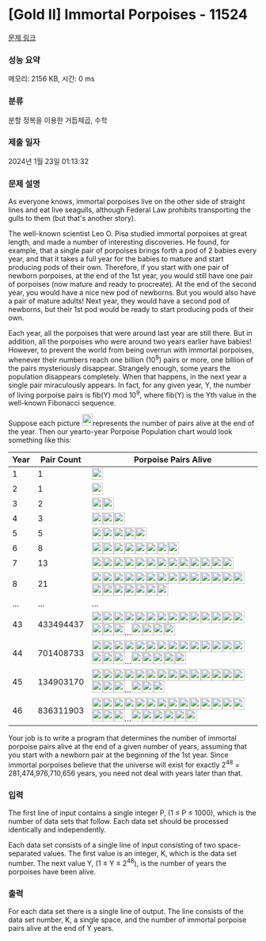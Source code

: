 # [Gold II] Immortal Porpoises - 11524 

[문제 링크](https://www.acmicpc.net/problem/11524) 

### 성능 요약

메모리: 2156 KB, 시간: 0 ms

### 분류

분할 정복을 이용한 거듭제곱, 수학

### 제출 일자

2024년 1월 23일 01:13:32

### 문제 설명

<p>As everyone knows, immortal porpoises live on the other side of straight lines and eat live seagulls, although Federal Law prohibits transporting the gulls to them (but that's another story).</p>

<p>The well-known scientist Leo O. Pisa studied immortal porpoises at great length, and made a number of interesting discoveries. He found, for example, that a single pair of porpoises brings forth a pod of 2 babies every year, and that it takes a full year for the babies to mature and start producing pods of their own. Therefore, if you start with one pair of newborn porpoises, at the end of the 1st year, you would still have one pair of porpoises (now mature and ready to procreate). At the end of the second year, you would have a nice new pod of newborns. But you would also have a pair of mature adults! Next year, they would have a second pod of newborns, but their 1st pod would be ready to start producing pods of their own.</p>

<p>Each year, all the porpoises that were around last year are still there. But in addition, all the porpoises who were around two years earlier have babies! However, to prevent the world from being overrun with immortal porpoises, whenever their numbers reach one billion (10<sup>9</sup>) pairs or more, one billion of the pairs mysteriously disappear. Strangely enough, some years the population disappears completely. When that happens, in the next year a single pair miraculously appears. In fact, for any given year, Y, the number of living porpoise pairs is fib(Y) mod 10<sup>9</sup>, where fib(Y) is the Yth value in the well-known Fibonacci sequence.</p>

<p>Suppose each picture <img alt="" src="https://onlinejudgeimages.s3-ap-northeast-1.amazonaws.com/problem/11524/1.png" style="height:24px; width:22px">represents the number of pairs alive at the end of the year. Then our yearto-year Porpoise Population chart would look something like this:</p>

<table class="table">
	<thead>
		<tr>
			<th>Year</th>
			<th>Pair Count</th>
			<th>Porpoise Pairs Alive</th>
		</tr>
	</thead>
	<tbody>
		<tr>
			<td>1</td>
			<td>1</td>
			<td><img alt="" src="https://onlinejudgeimages.s3-ap-northeast-1.amazonaws.com/problem/11524/1.png" style="height:24px; line-height:20.8px; width:22px"></td>
		</tr>
		<tr>
			<td>2</td>
			<td>1</td>
			<td><img alt="" src="https://onlinejudgeimages.s3-ap-northeast-1.amazonaws.com/problem/11524/1.png" style="height:24px; line-height:20.8px; width:22px"></td>
		</tr>
		<tr>
			<td>3</td>
			<td>2</td>
			<td><img alt="" src="https://onlinejudgeimages.s3-ap-northeast-1.amazonaws.com/problem/11524/1.png" style="height:24px; line-height:20.8px; width:22px"><img alt="" src="https://onlinejudgeimages.s3-ap-northeast-1.amazonaws.com/problem/11524/1.png" style="height:24px; line-height:20.8px; width:22px"></td>
		</tr>
		<tr>
			<td>4</td>
			<td>3</td>
			<td><img alt="" src="https://onlinejudgeimages.s3-ap-northeast-1.amazonaws.com/problem/11524/1.png" style="height:24px; line-height:20.8px; width:22px"><img alt="" src="https://onlinejudgeimages.s3-ap-northeast-1.amazonaws.com/problem/11524/1.png" style="height:24px; line-height:20.8px; width:22px"><img alt="" src="https://onlinejudgeimages.s3-ap-northeast-1.amazonaws.com/problem/11524/1.png" style="height:24px; line-height:20.8px; width:22px"></td>
		</tr>
		<tr>
			<td>5</td>
			<td>5</td>
			<td><img alt="" src="https://onlinejudgeimages.s3-ap-northeast-1.amazonaws.com/problem/11524/1.png" style="height:24px; line-height:20.8px; width:22px"><img alt="" src="https://onlinejudgeimages.s3-ap-northeast-1.amazonaws.com/problem/11524/1.png" style="height:24px; line-height:20.8px; width:22px"><img alt="" src="https://onlinejudgeimages.s3-ap-northeast-1.amazonaws.com/problem/11524/1.png" style="height:24px; line-height:20.8px; width:22px"><img alt="" src="https://onlinejudgeimages.s3-ap-northeast-1.amazonaws.com/problem/11524/1.png" style="height:24px; line-height:20.8px; width:22px"><img alt="" src="https://onlinejudgeimages.s3-ap-northeast-1.amazonaws.com/problem/11524/1.png" style="height:24px; line-height:20.8px; width:22px"></td>
		</tr>
		<tr>
			<td>6</td>
			<td>8</td>
			<td><img alt="" src="https://onlinejudgeimages.s3-ap-northeast-1.amazonaws.com/problem/11524/1.png" style="height:24px; line-height:20.8px; width:22px"><img alt="" src="https://onlinejudgeimages.s3-ap-northeast-1.amazonaws.com/problem/11524/1.png" style="height:24px; line-height:20.8px; width:22px"><img alt="" src="https://onlinejudgeimages.s3-ap-northeast-1.amazonaws.com/problem/11524/1.png" style="height:24px; line-height:20.8px; width:22px"><img alt="" src="https://onlinejudgeimages.s3-ap-northeast-1.amazonaws.com/problem/11524/1.png" style="height:24px; line-height:20.8px; width:22px"><img alt="" src="https://onlinejudgeimages.s3-ap-northeast-1.amazonaws.com/problem/11524/1.png" style="height:24px; line-height:20.8px; width:22px"><img alt="" src="https://onlinejudgeimages.s3-ap-northeast-1.amazonaws.com/problem/11524/1.png" style="height:24px; line-height:20.8px; width:22px"><img alt="" src="https://onlinejudgeimages.s3-ap-northeast-1.amazonaws.com/problem/11524/1.png" style="height:24px; line-height:20.8px; width:22px"><img alt="" src="https://onlinejudgeimages.s3-ap-northeast-1.amazonaws.com/problem/11524/1.png" style="height:24px; line-height:20.8px; width:22px"></td>
		</tr>
		<tr>
			<td>7</td>
			<td>13</td>
			<td><img alt="" src="https://onlinejudgeimages.s3-ap-northeast-1.amazonaws.com/problem/11524/1.png" style="height:24px; line-height:20.8px; width:22px"><img alt="" src="https://onlinejudgeimages.s3-ap-northeast-1.amazonaws.com/problem/11524/1.png" style="height:24px; line-height:20.8px; width:22px"><img alt="" src="https://onlinejudgeimages.s3-ap-northeast-1.amazonaws.com/problem/11524/1.png" style="height:24px; line-height:20.8px; width:22px"><img alt="" src="https://onlinejudgeimages.s3-ap-northeast-1.amazonaws.com/problem/11524/1.png" style="height:24px; line-height:20.8px; width:22px"><img alt="" src="https://onlinejudgeimages.s3-ap-northeast-1.amazonaws.com/problem/11524/1.png" style="height:24px; line-height:20.8px; width:22px"><img alt="" src="https://onlinejudgeimages.s3-ap-northeast-1.amazonaws.com/problem/11524/1.png" style="height:24px; line-height:20.8px; width:22px"><img alt="" src="https://onlinejudgeimages.s3-ap-northeast-1.amazonaws.com/problem/11524/1.png" style="height:24px; line-height:20.8px; width:22px"><img alt="" src="https://onlinejudgeimages.s3-ap-northeast-1.amazonaws.com/problem/11524/1.png" style="height:24px; line-height:20.8px; width:22px"><img alt="" src="https://onlinejudgeimages.s3-ap-northeast-1.amazonaws.com/problem/11524/1.png" style="height:24px; line-height:20.8px; width:22px"><img alt="" src="https://onlinejudgeimages.s3-ap-northeast-1.amazonaws.com/problem/11524/1.png" style="height:24px; line-height:20.8px; width:22px"><img alt="" src="https://onlinejudgeimages.s3-ap-northeast-1.amazonaws.com/problem/11524/1.png" style="height:24px; line-height:20.8px; width:22px"><img alt="" src="https://onlinejudgeimages.s3-ap-northeast-1.amazonaws.com/problem/11524/1.png" style="height:24px; line-height:20.8px; width:22px"><img alt="" src="https://onlinejudgeimages.s3-ap-northeast-1.amazonaws.com/problem/11524/1.png" style="height:24px; line-height:20.8px; width:22px"></td>
		</tr>
		<tr>
			<td>8</td>
			<td>21</td>
			<td><img alt="" src="https://onlinejudgeimages.s3-ap-northeast-1.amazonaws.com/problem/11524/1.png" style="height:24px; line-height:20.8px; width:22px"><img alt="" src="https://onlinejudgeimages.s3-ap-northeast-1.amazonaws.com/problem/11524/1.png" style="height:24px; line-height:20.8px; width:22px"><img alt="" src="https://onlinejudgeimages.s3-ap-northeast-1.amazonaws.com/problem/11524/1.png" style="height:24px; line-height:20.8px; width:22px"><img alt="" src="https://onlinejudgeimages.s3-ap-northeast-1.amazonaws.com/problem/11524/1.png" style="height:24px; line-height:20.8px; width:22px"><img alt="" src="https://onlinejudgeimages.s3-ap-northeast-1.amazonaws.com/problem/11524/1.png" style="height:24px; line-height:20.8px; width:22px"><img alt="" src="https://onlinejudgeimages.s3-ap-northeast-1.amazonaws.com/problem/11524/1.png" style="height:24px; line-height:20.8px; width:22px"><img alt="" src="https://onlinejudgeimages.s3-ap-northeast-1.amazonaws.com/problem/11524/1.png" style="height:24px; line-height:20.8px; width:22px"><img alt="" src="https://onlinejudgeimages.s3-ap-northeast-1.amazonaws.com/problem/11524/1.png" style="height:24px; line-height:20.8px; width:22px"><img alt="" src="https://onlinejudgeimages.s3-ap-northeast-1.amazonaws.com/problem/11524/1.png" style="height:24px; line-height:20.8px; width:22px"><img alt="" src="https://onlinejudgeimages.s3-ap-northeast-1.amazonaws.com/problem/11524/1.png" style="height:24px; line-height:20.8px; width:22px"><img alt="" src="https://onlinejudgeimages.s3-ap-northeast-1.amazonaws.com/problem/11524/1.png" style="height:24px; line-height:20.8px; width:22px"><img alt="" src="https://onlinejudgeimages.s3-ap-northeast-1.amazonaws.com/problem/11524/1.png" style="height:24px; line-height:20.8px; width:22px"><img alt="" src="https://onlinejudgeimages.s3-ap-northeast-1.amazonaws.com/problem/11524/1.png" style="height:24px; line-height:20.8px; width:22px"><img alt="" src="https://onlinejudgeimages.s3-ap-northeast-1.amazonaws.com/problem/11524/1.png" style="height:24px; line-height:20.8px; width:22px"><img alt="" src="https://onlinejudgeimages.s3-ap-northeast-1.amazonaws.com/problem/11524/1.png" style="height:24px; line-height:20.8px; width:22px"><img alt="" src="https://onlinejudgeimages.s3-ap-northeast-1.amazonaws.com/problem/11524/1.png" style="height:24px; line-height:20.8px; width:22px"><img alt="" src="https://onlinejudgeimages.s3-ap-northeast-1.amazonaws.com/problem/11524/1.png" style="height:24px; line-height:20.8px; width:22px"><img alt="" src="https://onlinejudgeimages.s3-ap-northeast-1.amazonaws.com/problem/11524/1.png" style="height:24px; line-height:20.8px; width:22px"><img alt="" src="https://onlinejudgeimages.s3-ap-northeast-1.amazonaws.com/problem/11524/1.png" style="height:24px; line-height:20.8px; width:22px"><img alt="" src="https://onlinejudgeimages.s3-ap-northeast-1.amazonaws.com/problem/11524/1.png" style="height:24px; line-height:20.8px; width:22px"><img alt="" src="https://onlinejudgeimages.s3-ap-northeast-1.amazonaws.com/problem/11524/1.png" style="height:24px; line-height:20.8px; width:22px"></td>
		</tr>
		<tr>
			<td>…</td>
			<td>…</td>
			<td>…</td>
		</tr>
		<tr>
			<td>43</td>
			<td>433494437</td>
			<td><img alt="" src="https://onlinejudgeimages.s3-ap-northeast-1.amazonaws.com/problem/11524/1.png" style="height:24px; line-height:20.8px; width:22px"><img alt="" src="https://onlinejudgeimages.s3-ap-northeast-1.amazonaws.com/problem/11524/1.png" style="height:24px; line-height:20.8px; width:22px"><img alt="" src="https://onlinejudgeimages.s3-ap-northeast-1.amazonaws.com/problem/11524/1.png" style="height:24px; line-height:20.8px; width:22px"><img alt="" src="https://onlinejudgeimages.s3-ap-northeast-1.amazonaws.com/problem/11524/1.png" style="height:24px; line-height:20.8px; width:22px"><img alt="" src="https://onlinejudgeimages.s3-ap-northeast-1.amazonaws.com/problem/11524/1.png" style="height:24px; line-height:20.8px; width:22px"><img alt="" src="https://onlinejudgeimages.s3-ap-northeast-1.amazonaws.com/problem/11524/1.png" style="height:24px; line-height:20.8px; width:22px"><img alt="" src="https://onlinejudgeimages.s3-ap-northeast-1.amazonaws.com/problem/11524/1.png" style="height:24px; line-height:20.8px; width:22px"><img alt="" src="https://onlinejudgeimages.s3-ap-northeast-1.amazonaws.com/problem/11524/1.png" style="height:24px; line-height:20.8px; width:22px"><img alt="" src="https://onlinejudgeimages.s3-ap-northeast-1.amazonaws.com/problem/11524/1.png" style="height:24px; line-height:20.8px; width:22px"><img alt="" src="https://onlinejudgeimages.s3-ap-northeast-1.amazonaws.com/problem/11524/1.png" style="height:24px; line-height:20.8px; width:22px"><img alt="" src="https://onlinejudgeimages.s3-ap-northeast-1.amazonaws.com/problem/11524/1.png" style="height:24px; line-height:20.8px; width:22px"><img alt="" src="https://onlinejudgeimages.s3-ap-northeast-1.amazonaws.com/problem/11524/1.png" style="height:24px; line-height:20.8px; width:22px"><img alt="" src="https://onlinejudgeimages.s3-ap-northeast-1.amazonaws.com/problem/11524/1.png" style="height:24px; line-height:20.8px; width:22px"><img alt="" src="https://onlinejudgeimages.s3-ap-northeast-1.amazonaws.com/problem/11524/1.png" style="height:24px; line-height:20.8px; width:22px"><img alt="" src="https://onlinejudgeimages.s3-ap-northeast-1.amazonaws.com/problem/11524/1.png" style="height:24px; line-height:20.8px; width:22px"><img alt="" src="https://onlinejudgeimages.s3-ap-northeast-1.amazonaws.com/problem/11524/1.png" style="height:24px; line-height:20.8px; width:22px"><img alt="" src="https://onlinejudgeimages.s3-ap-northeast-1.amazonaws.com/problem/11524/1.png" style="height:24px; line-height:20.8px; width:22px">…<img alt="" src="https://onlinejudgeimages.s3-ap-northeast-1.amazonaws.com/problem/11524/1.png" style="height:24px; line-height:20.8px; width:22px"><img alt="" src="https://onlinejudgeimages.s3-ap-northeast-1.amazonaws.com/problem/11524/1.png" style="height:24px; line-height:20.8px; width:22px"><img alt="" src="https://onlinejudgeimages.s3-ap-northeast-1.amazonaws.com/problem/11524/1.png" style="height:24px; line-height:20.8px; width:22px"><img alt="" src="https://onlinejudgeimages.s3-ap-northeast-1.amazonaws.com/problem/11524/1.png" style="height:24px; line-height:20.8px; width:22px"></td>
		</tr>
		<tr>
			<td>44</td>
			<td>701408733</td>
			<td><img alt="" src="https://onlinejudgeimages.s3-ap-northeast-1.amazonaws.com/problem/11524/1.png" style="height:24px; line-height:20.8px; width:22px"><img alt="" src="https://onlinejudgeimages.s3-ap-northeast-1.amazonaws.com/problem/11524/1.png" style="height:24px; line-height:20.8px; width:22px"><img alt="" src="https://onlinejudgeimages.s3-ap-northeast-1.amazonaws.com/problem/11524/1.png" style="height:24px; line-height:20.8px; width:22px"><img alt="" src="https://onlinejudgeimages.s3-ap-northeast-1.amazonaws.com/problem/11524/1.png" style="height:24px; line-height:20.8px; width:22px"><img alt="" src="https://onlinejudgeimages.s3-ap-northeast-1.amazonaws.com/problem/11524/1.png" style="height:24px; line-height:20.8px; width:22px"><img alt="" src="https://onlinejudgeimages.s3-ap-northeast-1.amazonaws.com/problem/11524/1.png" style="height:24px; line-height:20.8px; width:22px"><img alt="" src="https://onlinejudgeimages.s3-ap-northeast-1.amazonaws.com/problem/11524/1.png" style="height:24px; line-height:20.8px; width:22px"><img alt="" src="https://onlinejudgeimages.s3-ap-northeast-1.amazonaws.com/problem/11524/1.png" style="height:24px; line-height:20.8px; width:22px"><img alt="" src="https://onlinejudgeimages.s3-ap-northeast-1.amazonaws.com/problem/11524/1.png" style="height:24px; line-height:20.8px; width:22px"><img alt="" src="https://onlinejudgeimages.s3-ap-northeast-1.amazonaws.com/problem/11524/1.png" style="height:24px; line-height:20.8px; width:22px"><img alt="" src="https://onlinejudgeimages.s3-ap-northeast-1.amazonaws.com/problem/11524/1.png" style="height:24px; line-height:20.8px; width:22px"><img alt="" src="https://onlinejudgeimages.s3-ap-northeast-1.amazonaws.com/problem/11524/1.png" style="height:24px; line-height:20.8px; width:22px"><img alt="" src="https://onlinejudgeimages.s3-ap-northeast-1.amazonaws.com/problem/11524/1.png" style="height:24px; line-height:20.8px; width:22px"><img alt="" src="https://onlinejudgeimages.s3-ap-northeast-1.amazonaws.com/problem/11524/1.png" style="height:24px; line-height:20.8px; width:22px"><img alt="" src="https://onlinejudgeimages.s3-ap-northeast-1.amazonaws.com/problem/11524/1.png" style="height:24px; line-height:20.8px; width:22px"><img alt="" src="https://onlinejudgeimages.s3-ap-northeast-1.amazonaws.com/problem/11524/1.png" style="height:24px; line-height:20.8px; width:22px"><img alt="" src="https://onlinejudgeimages.s3-ap-northeast-1.amazonaws.com/problem/11524/1.png" style="height:24px; line-height:20.8px; width:22px">…<img alt="" src="https://onlinejudgeimages.s3-ap-northeast-1.amazonaws.com/problem/11524/1.png" style="height:24px; line-height:20.8px; width:22px"><img alt="" src="https://onlinejudgeimages.s3-ap-northeast-1.amazonaws.com/problem/11524/1.png" style="height:24px; line-height:20.8px; width:22px"><img alt="" src="https://onlinejudgeimages.s3-ap-northeast-1.amazonaws.com/problem/11524/1.png" style="height:24px; line-height:20.8px; width:22px"><img alt="" src="https://onlinejudgeimages.s3-ap-northeast-1.amazonaws.com/problem/11524/1.png" style="height:24px; line-height:20.8px; width:22px"><img alt="" src="https://onlinejudgeimages.s3-ap-northeast-1.amazonaws.com/problem/11524/1.png" style="height:24px; line-height:20.8px; width:22px"></td>
		</tr>
		<tr>
			<td>45</td>
			<td>134903170</td>
			<td><img alt="" src="https://onlinejudgeimages.s3-ap-northeast-1.amazonaws.com/problem/11524/1.png" style="height:24px; line-height:20.8px; width:22px"><img alt="" src="https://onlinejudgeimages.s3-ap-northeast-1.amazonaws.com/problem/11524/1.png" style="height:24px; line-height:20.8px; width:22px"><img alt="" src="https://onlinejudgeimages.s3-ap-northeast-1.amazonaws.com/problem/11524/1.png" style="height:24px; line-height:20.8px; width:22px"><img alt="" src="https://onlinejudgeimages.s3-ap-northeast-1.amazonaws.com/problem/11524/1.png" style="height:24px; line-height:20.8px; width:22px"><img alt="" src="https://onlinejudgeimages.s3-ap-northeast-1.amazonaws.com/problem/11524/1.png" style="height:24px; line-height:20.8px; width:22px"><img alt="" src="https://onlinejudgeimages.s3-ap-northeast-1.amazonaws.com/problem/11524/1.png" style="height:24px; line-height:20.8px; width:22px"><img alt="" src="https://onlinejudgeimages.s3-ap-northeast-1.amazonaws.com/problem/11524/1.png" style="height:24px; line-height:20.8px; width:22px"><img alt="" src="https://onlinejudgeimages.s3-ap-northeast-1.amazonaws.com/problem/11524/1.png" style="height:24px; line-height:20.8px; width:22px"><img alt="" src="https://onlinejudgeimages.s3-ap-northeast-1.amazonaws.com/problem/11524/1.png" style="height:24px; line-height:20.8px; width:22px"><img alt="" src="https://onlinejudgeimages.s3-ap-northeast-1.amazonaws.com/problem/11524/1.png" style="height:24px; line-height:20.8px; width:22px"><img alt="" src="https://onlinejudgeimages.s3-ap-northeast-1.amazonaws.com/problem/11524/1.png" style="height:24px; line-height:20.8px; width:22px"><img alt="" src="https://onlinejudgeimages.s3-ap-northeast-1.amazonaws.com/problem/11524/1.png" style="height:24px; line-height:20.8px; width:22px"><img alt="" src="https://onlinejudgeimages.s3-ap-northeast-1.amazonaws.com/problem/11524/1.png" style="height:24px; line-height:20.8px; width:22px"><img alt="" src="https://onlinejudgeimages.s3-ap-northeast-1.amazonaws.com/problem/11524/1.png" style="height:24px; line-height:20.8px; width:22px"><img alt="" src="https://onlinejudgeimages.s3-ap-northeast-1.amazonaws.com/problem/11524/1.png" style="height:24px; line-height:20.8px; width:22px"><img alt="" src="https://onlinejudgeimages.s3-ap-northeast-1.amazonaws.com/problem/11524/1.png" style="height:24px; line-height:20.8px; width:22px"><img alt="" src="https://onlinejudgeimages.s3-ap-northeast-1.amazonaws.com/problem/11524/1.png" style="height:24px; line-height:20.8px; width:22px">…<img alt="" src="https://onlinejudgeimages.s3-ap-northeast-1.amazonaws.com/problem/11524/1.png" style="height:24px; line-height:20.8px; width:22px"><img alt="" src="https://onlinejudgeimages.s3-ap-northeast-1.amazonaws.com/problem/11524/1.png" style="height:24px; line-height:20.8px; width:22px"><img alt="" src="https://onlinejudgeimages.s3-ap-northeast-1.amazonaws.com/problem/11524/1.png" style="height:24px; line-height:20.8px; width:22px"></td>
		</tr>
		<tr>
			<td>46</td>
			<td>836311903</td>
			<td><img alt="" src="https://onlinejudgeimages.s3-ap-northeast-1.amazonaws.com/problem/11524/1.png" style="height:24px; line-height:20.8px; width:22px"><img alt="" src="https://onlinejudgeimages.s3-ap-northeast-1.amazonaws.com/problem/11524/1.png" style="height:24px; line-height:20.8px; width:22px"><img alt="" src="https://onlinejudgeimages.s3-ap-northeast-1.amazonaws.com/problem/11524/1.png" style="height:24px; line-height:20.8px; width:22px"><img alt="" src="https://onlinejudgeimages.s3-ap-northeast-1.amazonaws.com/problem/11524/1.png" style="height:24px; line-height:20.8px; width:22px"><img alt="" src="https://onlinejudgeimages.s3-ap-northeast-1.amazonaws.com/problem/11524/1.png" style="height:24px; line-height:20.8px; width:22px"><img alt="" src="https://onlinejudgeimages.s3-ap-northeast-1.amazonaws.com/problem/11524/1.png" style="height:24px; line-height:20.8px; width:22px"><img alt="" src="https://onlinejudgeimages.s3-ap-northeast-1.amazonaws.com/problem/11524/1.png" style="height:24px; line-height:20.8px; width:22px"><img alt="" src="https://onlinejudgeimages.s3-ap-northeast-1.amazonaws.com/problem/11524/1.png" style="height:24px; line-height:20.8px; width:22px"><img alt="" src="https://onlinejudgeimages.s3-ap-northeast-1.amazonaws.com/problem/11524/1.png" style="height:24px; line-height:20.8px; width:22px"><img alt="" src="https://onlinejudgeimages.s3-ap-northeast-1.amazonaws.com/problem/11524/1.png" style="height:24px; line-height:20.8px; width:22px"><img alt="" src="https://onlinejudgeimages.s3-ap-northeast-1.amazonaws.com/problem/11524/1.png" style="height:24px; line-height:20.8px; width:22px"><img alt="" src="https://onlinejudgeimages.s3-ap-northeast-1.amazonaws.com/problem/11524/1.png" style="height:24px; line-height:20.8px; width:22px"><img alt="" src="https://onlinejudgeimages.s3-ap-northeast-1.amazonaws.com/problem/11524/1.png" style="height:24px; line-height:20.8px; width:22px"><img alt="" src="https://onlinejudgeimages.s3-ap-northeast-1.amazonaws.com/problem/11524/1.png" style="height:24px; line-height:20.8px; width:22px"><img alt="" src="https://onlinejudgeimages.s3-ap-northeast-1.amazonaws.com/problem/11524/1.png" style="height:24px; line-height:20.8px; width:22px"><img alt="" src="https://onlinejudgeimages.s3-ap-northeast-1.amazonaws.com/problem/11524/1.png" style="height:24px; line-height:20.8px; width:22px"><img alt="" src="https://onlinejudgeimages.s3-ap-northeast-1.amazonaws.com/problem/11524/1.png" style="height:24px; line-height:20.8px; width:22px">…<img alt="" src="https://onlinejudgeimages.s3-ap-northeast-1.amazonaws.com/problem/11524/1.png" style="height:24px; line-height:20.8px; width:22px"><img alt="" src="https://onlinejudgeimages.s3-ap-northeast-1.amazonaws.com/problem/11524/1.png" style="height:24px; line-height:20.8px; width:22px"><img alt="" src="https://onlinejudgeimages.s3-ap-northeast-1.amazonaws.com/problem/11524/1.png" style="height:24px; line-height:20.8px; width:22px"><img alt="" src="https://onlinejudgeimages.s3-ap-northeast-1.amazonaws.com/problem/11524/1.png" style="height:24px; line-height:20.8px; width:22px"><img alt="" src="https://onlinejudgeimages.s3-ap-northeast-1.amazonaws.com/problem/11524/1.png" style="height:24px; line-height:20.8px; width:22px"><img alt="" src="https://onlinejudgeimages.s3-ap-northeast-1.amazonaws.com/problem/11524/1.png" style="height:24px; line-height:20.8px; width:22px"></td>
		</tr>
	</tbody>
</table>

<p>Your job is to write a program that determines the number of immortal porpoise pairs alive at the end of a given number of years, assuming that you start with a newborn pair at the beginning of the 1st year. Since immortal porpoises believe that the universe will exist for exactly 2<sup>48</sup> = 281,474,976,710,656 years, you need not deal with years later than that.</p>

### 입력 

 <p>The first line of input contains a single integer P, (1 ≤ P ≤ 1000), which is the number of data sets that follow. Each data set should be processed identically and independently.</p>

<p>Each data set consists of a single line of input consisting of two space-separated values. The first value is an integer, K, which is the data set number. The next value Y, (1 ≤ Y ≤ 2<sup>48</sup>), is the number of years the porpoises have been alive.</p>

### 출력 

 <p>For each data set there is a single line of output. The line consists of the data set number, K, a single space, and the number of immortal porpoise pairs alive at the end of Y years.</p>

